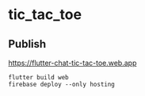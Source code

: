 # tic_tac_toe

## Publish

https://flutter-chat-tic-tac-toe.web.app

```shell
flutter build web
firebase deploy --only hosting
```
